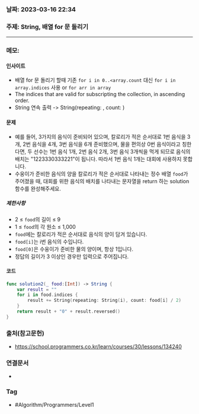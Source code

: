 ### 날짜: 2023-03-16 22:34

### 주제:  String, 배열 for 문 돌리기
---
### 메모: 
#### 인사이트
- 배열 for 문 돌리기 할때 기존 `for i in 0..<array.count` 대신  `for i in array.indices` 사용 or `for arr in array`
- The indices that are valid for subscripting the collection, in ascending order.
- String 연속 출력 -> String(repeating: , count: )
#### 문제
- 예를 들어, 3가지의 음식이 준비되어 있으며, 칼로리가 적은 순서대로 1번 음식을 3개, 2번 음식을 4개, 3번 음식을 6개 준비했으며, 물을 편의상 0번 음식이라고 칭한다면, 두 선수는 1번 음식 1개, 2번 음식 2개, 3번 음식 3개씩을 먹게 되므로 음식의 배치는 "1223330333221"이 됩니다. 따라서 1번 음식 1개는 대회에 사용하지 못합니다.
- 수웅이가 준비한 음식의 양을 칼로리가 적은 순서대로 나타내는 정수 배열 `food`가 주어졌을 때, 대회를 위한 음식의 배치를 나타내는 문자열을 return 하는 solution 함수를 완성해주세요.
##### 제한사항 
-   2 ≤ `food`의 길이 ≤ 9
-   1 ≤ `food`의 각 원소 ≤ 1,000
-   `food`에는 칼로리가 적은 순서대로 음식의 양이 담겨 있습니다.
-   `food[i]`는 i번 음식의 수입니다.
-   `food[0]`은 수웅이가 준비한 물의 양이며, 항상 1입니다.
-   정답의 길이가 3 이상인 경우만 입력으로 주어집니다.
#### 코드
~~~ swift 
func solution2(_ food:[Int]) -> String {
    var result = ""
    for i in food.indices {
        result += String(repeating: String(i), count: food[i] / 2)
	}
    return result + "0" + result.reversed()
}
~~~
### 출처(참고문헌) 
- https://school.programmers.co.kr/learn/courses/30/lessons/134240

### 연결문서 
- 

### Tag
- #Algorithm/Programmers/Level1 